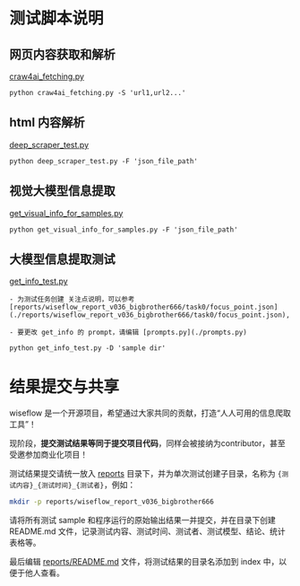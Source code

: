 # 测试脚本说明

## 网页内容获取和解析

[craw4ai_fetching.py](./craw4ai_fetching.py)

```
python craw4ai_fetching.py -S 'url1,url2...'
```

## html 内容解析

[deep_scraper_test.py](./deep_scraper_test.py)

```
python deep_scraper_test.py -F 'json_file_path'
```

## 视觉大模型信息提取

[get_visual_info_for_samples.py](./get_visual_info_for_samples.py)

```
python get_visual_info_for_samples.py -F 'json_file_path'
```

## 大模型信息提取测试

[get_info_test.py](./get_info_test.py)

    - 为测试任务创建 关注点说明，可以参考 [reports/wiseflow_report_v036_bigbrother666/task0/focus_point.json](./reports/wiseflow_report_v036_bigbrother666/task0/focus_point.json),

    - 要更改 get_info 的 prompt，请编辑 [prompts.py](./prompts.py)

```
python get_info_test.py -D 'sample dir'
```

# 结果提交与共享

wiseflow 是一个开源项目，希望通过大家共同的贡献，打造“人人可用的信息爬取工具”！

现阶段，**提交测试结果等同于提交项目代码**，同样会被接纳为contributor，甚至受邀参加商业化项目！

测试结果提交请统一放入 [reports](./reports) 目录下，并为单次测试创建子目录，名称为 `{测试内容}_{测试时间}_{测试者}`，例如：

```bash
mkdir -p reports/wiseflow_report_v036_bigbrother666
```

请将所有测试 sample 和程序运行的原始输出结果一并提交，并在目录下创建 README.md 文件，记录测试内容、测试时间、测试者、测试模型、结论、统计表格等。

最后编辑 [reports/README.md](./reports/README.md) 文件，将测试结果的目录名添加到 index 中，以便于他人查看。
